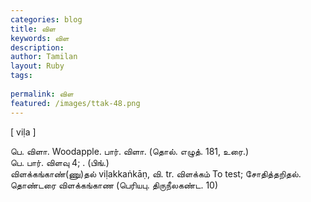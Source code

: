 ```yaml
---
categories: blog
title: விள
keywords: விள
description: 
author: Tamilan
layout: Ruby
tags: 
 
permalink: விள
featured: /images/ttak-48.png
---
```

  
[ viḷa ]  
  
பெ. விளா. Woodapple. பார். விளா. (தொல். எழுத். 181, உரை.)  
பெ. பார். விளவு 4; . (பிங்.)  
விளக்கங்காண்(ணு)தல் viḷakkaṅkāṇ, வி. tr. விளக்கம் To test; சோதித்தறிதல். தொண்டரை விளக்கங்காண (பெரியபு. திருநீலகண்ட. 10)